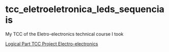 # tcc_eletroeletronica_leds_sequenciais
My TCC of the Eletro-electronics technical course I took

[Logical Part TCC Project Electro-electronics](https://www.youtube.com/watch?v=P6bvCLvE0AY&feature=youtu.be&ab_channel=Jo%C3%A3oPauloAntunesdeSouza)
